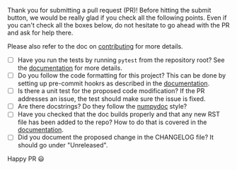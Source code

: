 Thank you for submitting a pull request (PR)! Before hitting the submit button, we would be really glad if you check all the following points. Even if you can't check all the boxes below, do not hesitate to go ahead with the PR and ask for help there.

Please also refer to the doc on [contributing](https://lensless.readthedocs.io/en/latest/contributing.html) for more details. 

- [ ] Have you run the tests by running `pytest` from the repository root? See the [documentation](https://lensless.readthedocs.io/en/latest/contributing.html#unit-tests) for more details.
- [ ] Do you follow the code formatting for this project? This can be done by setting up pre-commit hookrs as described in the [documentation](https://lensless.readthedocs.io/en/latest/contributing.html#coding-style).
- [ ] Is there a unit test for the proposed code modification? If the PR addresses an issue, the test should make sure the issue is fixed.
- [ ] Are there docstrings? Do they follow the [numpydoc](https://numpydoc.readthedocs.io/en/latest/format.html#docstring-standard) style?
- [ ] Have you checked that the doc builds properly and that any new RST file has been added to the repo? How to do that is covered in the [documentation](https://numpydoc.readthedocs.io/en/latest/format.html#docstring-standard).
- [ ] Did you document the proposed change in the CHANGELOG file? It should go under "Unreleased".

Happy PR :smiley: